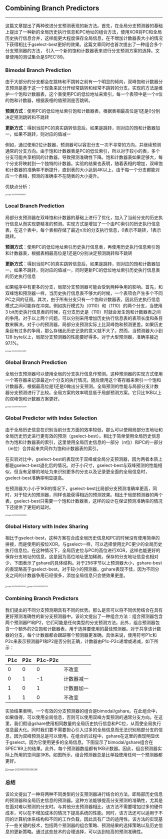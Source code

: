## Combining Branch Predictors

--------------------

这篇文章提出了两种改进分支预测表现的新方法。首先，在全局分支预测器的基础上提出了一种新的全局历史执行信息和PC地址的组合方法，使用XOR将PC和全局历史执行信息合并，这样能更大程度保存全局信息，在不增加计数器表大小的情况下获得相比于gselect-best更好的效果。这篇文章同时也首次提出了一种组合多个分支预测器的方法， 引入一个新的饱和计数器表来进行分支预测方案的选择。文章使用的测试集合是SPEC‘89。

### Bimodal Branch Prediction

由于大部分的分支都会在跳转和不跳转之前有一个明显的倾向，双峰饱和计数器分支预测是基于这一个现象来区分开经常跳转和经常不跳转的分支。实现的方法是维护一个饱和计数器表，这个表使用PC的低位地址来索引，每一个表项中是一个n位的饱和计数器，根据表相的值预测是否跳转。

**预测方式**：使用PC的低位地址索引饱和计数器表，根据表相最高位是1还是0分别决定预测跳转和不跳转

**更新方式**：得到当前PC的真实跳转信息后，如果是跳转，则对应的饱和计数器加一，如果不跳转，则对应的值减一

例如，通过使用2位计数器，预测器可以容忍分支一次不寻常的方向，并继续预测通常的分支方向。由于饱和计数器表是PC的低位索引，所以对于较小的表，多个分支可能共享相同的计数器，导致预测准确性下降。饱和计数器表如果足够大，每个分支将映射到一个独特的计数器。实验的结果也表明，随着表相的增加，双峰饱和计数器的准确率不断提升，直到表的大小达到4K以上，由于每一个分支都能对应一个表相，预测的准确率不在随表的大小提升。

优缺点分析：

<img src="https://wangyidipicgo.oss-cn-hangzhou.aliyuncs.com/image-20230405161906621.png" alt="image-20230405161906621" style="zoom:33%;" />

### Local Branch Prediction

局部分支预测器在双峰饱和计数器的基础上进行了优化，加入了当前分支的历史执行信息从而实现更精准的预测。实现方式是增加了一个由PC索引的历史执行信息表，在这个表中，每个表相存储了最近n次的分支执行信息，0表示不跳转，1表示跳转。

**预测方式**：使用PC的低位地址索引历史执行信息表，再使用历史执行信息索引饱和计数器表，根据表相最高位是1还是0分别决定预测跳转和不跳转

**更新方式**：得到当前PC的真实跳转信息后，如果是跳转，则对应的饱和计数器加一，如果不跳转，则对应的值减一，同时更新PC的低位地址索引历史执行信息表的历史执行信息

如果程序中有更多的分支，局部分支预测器可能会受到两种争用的影响。首先，和双峰饱和预测器一样，当历史执行信息表不够大的时候，一个表项会产生多个不同PC之间的征用。其次，由于所有分支只有一个饱和计数器表，因此历史执行信息模式之间可能存在冲突。例如执行模式为（0110）和（1110）的两个分支，当使用3 bit历史执行信息表的时候，在分支历史是（110）时就会发生饱和计数器表之间的争用。对于以上两个问题，可以分别采用增加历史执行信息表的表项长度和条目数来解决。对于小的预测器，局部分支预测实际上比双峰饱和预测更差。如果历史条目有过多的争用，那么存储此历史记录的意义就不大了。然而，当预测器大小到128 byte以上，局部分支预测器的性能要好得多。对于大型预测器，准确率接近97.1%。

<img src="https://wangyidipicgo.oss-cn-hangzhou.aliyuncs.com/image-20230405162206919.png" alt="image-20230405162206919" style="zoom:33%;" />

### Global Branch Prediction

全局分支预测器可以使用全局的分支执行信息作预测。这种预测器的实现方式使用一个寄存器来记录最近n个分支的执行情况，随后使用这个寄存器来索引一个饱和计数器表，根据最高位是1还是0做出分支预测。全局预测的性能与局部分支计数器分支预测进行了比较。全局方案的效率明显低于局部预测方案。它只比1KB以上的双峰饱和计数器方案更好。

<img src="https://wangyidipicgo.oss-cn-hangzhou.aliyuncs.com/image-20230405162523589.png" alt="image-20230405162523589" style="zoom:33%;" />

### Global Predictor with Index Selection

由于全局历史信息在识别当前分支方面的效率较低，那么可以使用局部分支地址和全局历史历史进行更有效的预测（gselect-best）。相比于简单使用全局历史信息作为饱和计数器表的索引，这里使用全局历史信息的一部分（n位）和PC的一部分（m位）合并起来共同作为饱和计数器表的索引。

在实验对比中，gselect-best的表现优于双峰或全局分支预测器，因为两者本质上都是gselect-best退化后的情况。对于小尺寸，gselect-best与双峰预测的性能相似，但当有足够的地址为来识别更多的分支以及记录更全面的全局信息时，gselect-best准确率明显提高。

在预测器大小小于1KB的情况下，gselect-best比局部分支预测准确率更高，同时，对于较大的预测器，同样也能获得相近的预测效果。相比于局部预测器的两个表，gselect-best只需要一个饱和计数器表，这样的设计在保证预测准确率的情况下还提供了更短的延时。

<img src="https://wangyidipicgo.oss-cn-hangzhou.aliyuncs.com/image-20230405162848960.png" alt="image-20230405162848960" style="zoom:33%;" />

### Global History with Index Sharing

相比于gselect-best，这种方案在合成全局历史信息和PC的时候没有使用简单的拼接，而是使用的按位XOR。与gselect一样，可以选择使用比PC更少的全局历史执行信息位。在这种情况下，全局历史位与PC的高位进行XOR，这样也能更好的保存分支地址的信息，这是因为高位地址更加稀疏，保存的分支地址信息也相对少，下图表示了gshare的具体结构。对于256字节以上预测器大小，gshare-best的表现略高于gselect-best。对于较小的预测器，gshare表现不佳，因为不同分支之间的计数器争用已经很多，添加全局信息只会使效果更差。

<img src="https://wangyidipicgo.oss-cn-hangzhou.aliyuncs.com/image-20230405163116194.png" alt="image-20230405163116194" style="zoom:33%;" />

<img src="https://wangyidipicgo.oss-cn-hangzhou.aliyuncs.com/image-20230405163503752.png" alt="image-20230405163503752" style="zoom:33%;" />

### Combining Branch Predictors

我们提出的不同分支预测期具有不同的优势。那么是否可以将不同优势结合在具有更好预测准确性的新分支预测器中。该论文提出了一种组合方法：组合预测器包含两个预测器P1和P2，它们可能是任何类型的分支预测方法。此外，组合预测器包含一个额外的2位饱和计数器表，用于选择要使用的最佳预测器。对于共享该计数器的分支，每个计数器都会跟踪哪个预测器更准确。具体来说，使用符号P1c和P2c来表示预测器P1和P2是否分别正确，计数器由P1c-P2c递增或递减，如下所示：

| P1c  | P2c  | P1c-P2c |            |
| ---- | ---- | ------- | ---------- |
| 0    | 0    | 0       | 不改变     |
| 0    | 1    | -1      | 计数器减一 |
| 1    | 0    | 1       | 计数器加一 |
| 1    | 1    | 0       | 不改变     |

实验结果表明，一个有效的分支预测器的组合是bimodal/gshare。在此组合中，如果值得，可以使用全局信息，否则可以使用双峰方案预测的通常分支方向。在这里，我们假设gshare使用相同数量的全局历史执行信息和PC位，从而使全局执行信息最大化。同时我们要不需要担心引入过多的全局信息而无法识别局部分支的信息，因为双峰预测总是可以使用。在组合的过程中，gshare在这里的表现明显优于gselect，因为它使用更多的全局信息。下图显示了bimodal/gshare组合在SPEC’89上的结果。此外，每个预测器数组都有1KB计数器。因此，组合预测器实际上所用的空间是3KB。如图所示，组合预测器总是比单独使用任何一个预测器都更好。

<img src="https://wangyidipicgo.oss-cn-hangzhou.aliyuncs.com/image-20230405155354248.png" alt="image-20230405155354248" style="zoom: 50%;" />

### 总结

该论文提出了一种将两种不同类型的分支预测器进行结合的方法，即局部历史信息的预测器和全局历史信息的预测器。这种方法能够提高分支预测的准确性，尤其是在面对难以预测的分支时。与其他分支预测器相比，该方法不需要增加过多的硬件成本，可以在不增加成本的情况下提高系统的性能。同时，该方法还可以适用于不同的计算机体系结构和不同的工作负载，因此具有广泛的适用性。该方法的实现基于一些关键的技术，包括两个预测器的组合策略、预测结果的选择策略以及历史信息的更新策略。通过这些技术的合理选择，可以达到较高的预测准确性。













